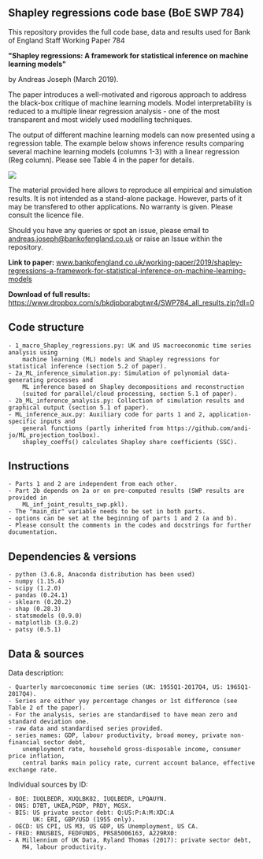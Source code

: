 Shapley regressions code base (BoE SWP 784) 
-------------------------------------------

This repository provides the full code base, data and results used for Bank of England Staff Working Paper 784

**"Shapley regressions: A framework for statistical inference on machine learning models"**

by Andreas Joseph (March 2019). 

The paper introduces a well-motivated and rigorous approach to address the black-box critique of machine learning models. Model interpretability is reduced to a multiple linear regression analysis - one of the most transparent and most widely used modelling techniques.

The output of different machine learning models can now presented using a regression table. The example below shows inference results comparing several machine learning models (columns 1-3) with a linear regression (Reg column). Please see Table 4 in the paper for details. 

![](https://github.com/bank-of-england/Shapley_regressions/blob/master/figures/U_Shap_reg_table.png)

The material provided here allows to reproduce all empirical and simulation results. It is not intended as a stand-alone package. However, parts of it may be transfered to other applications. No warranty is given. Please consult the licence file. 

Should you have any queries or spot an issue, please email to andreas.joseph@bankofengland.co.uk or
raise an Issue within the repository.

**Link to paper:** www.bankofengland.co.uk/working-paper/2019/shapley-regressions-a-framework-for-statistical-inference-on-machine-learning-models

**Download of full results:** https://www.dropbox.com/s/bkdjpbqrabgtwr4/SWP784_all_results.zip?dl=0



Code structure
--------------

	- 1_macro_Shapley_regressions.py: UK and US macroeconomic time series analysis using 
		machine learning (ML) models and Shapley regressions for statistical inference (section 5.2 of paper).
	- 2a_ML_inference_simulation.py: Simulation of polynomial data-generating processes and
		ML inference based on Shapley decompositions and reconstruction
		(suited for parallel/cloud processing, section 5.1 of paper).
	- 2b_ML_inference_analysis.py: Collection of simulation results and graphical output (section 5.1 of paper). 
	- ML_inference_aux.py: Auxiliary code for parts 1 and 2, application-specific inputs and 
		general functions (partly inherited from https://github.com/andi-jo/ML_projection_toolbox).
		shapley_coeffs() calculates Shapley share coefficients (SSC).


Instructions
------------

	- Parts 1 and 2 are independent from each other.
	- Part 2b depends on 2a or on pre-computed results (SWP results are provided in
		ML_inf_joint_results_swp.pkl).
	- The "main_dir" variable needs to be set in both parts.
	- options can be set at the beginning of parts 1 and 2 (a and b).
	- Please consult the comments in the codes and docstrings for further documentation.


Dependencies & versions
-----------------------

	- python (3.6.8, Anaconda distribution has been used)
	- numpy (1.15.4)
	- scipy (1.2.0)
	- pandas (0.24.1)
	- sklearn (0.20.2)
	- shap (0.28.3)
	- statsmodels (0.9.0)
	- matplotlib (3.0.2)
	- patsy (0.5.1)


Data & sources
--------------

Data description:

	- Quarterly marcoeconomic time series (UK: 1955Q1-2017Q4, US: 1965Q1-2017Q4).
	- Series are either yoy percentage changes or 1st difference (see Table 2 of the paper).
	- For the analysis, series are standardised to have mean zero and standard deviation one.
	- raw data and standardised series provided.
	- series names: GDP, labour productivity, broad money, private non-financial sector debt, 
		unemployment rate, household gross-disposable income, consumer price inflation, 
		central banks main policy rate, current account balance, effective exchange rate.

Individual sources by ID:

	- BOE: IUQLBEDR, XUQLBK82, IUQLBEDR, LPQAUYN.
	- ONS: D7BT, UKEA,PGDP, PRDY, MGSX.
	- BIS: US private sector debt: Q:US:P:A:M:XDC:A
	       UK: ERI, GBP/USD (1955 only).
	- OECD: US CPI, US M3, US GDP, US Unemployment, US CA.
	- FRED: RNUSBIS, FEDFUNDS, PRS85006163, A229RX0:
	- A Millennium of UK Data, Ryland Thomas (2017): private sector debt, 
		M4, labour productivity.
